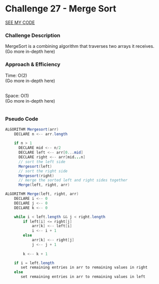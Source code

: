 # Challenge 27 - Merge Sort

[SEE MY CODE](https://github.com/Gr8-Dayne/401-Data-Structures/blob/master/challenges/src/main/java/insertionsort/InsertionSort.java)</br>

### Challenge Description
MergeSort is a combining algorithm that traverses two arrays it receives. (Go more in-depth here)
</br>

### Approach & Efficiency
Time: O(2)</br>
(Go more in-depth here)
</br>
</br>

Space: O(1)</br>
(Go more in-depth here)
</br>
</br>

### Pseudo Code



```java
ALGORITHM Mergesort(arr)
    DECLARE n <-- arr.length
           
    if n > 1
      DECLARE mid <-- n/2
      DECLARE left <-- arr[0...mid]
      DECLARE right <-- arr[mid...n]
      // sort the left side
      Mergesort(left)
      // sort the right side
      Mergesort(right)
      // merge the sorted left and right sides together
      Merge(left, right, arr)

ALGORITHM Merge(left, right, arr)
    DECLARE i <-- 0
    DECLARE j <-- 0
    DECLARE k <-- 0

    while i < left.length && j < right.length
        if left[i] <= right[j]
            arr[k] <-- left[i]
            i <-- i + 1
        else
            arr[k] <-- right[j]
            j <-- j + 1
            
        k <-- k + 1

    if i = left.length
       set remaining entries in arr to remaining values in right
    else
       set remaining entries in arr to remaining values in left
```


